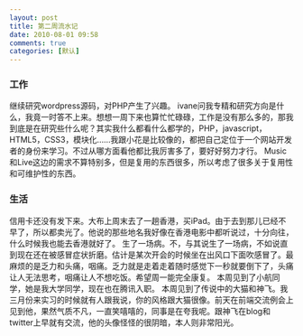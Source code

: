```yaml
---
layout: post
title: 第二周流水记
date: 2010-08-01 09:58
comments: true
categories: [默认]
---
```

<h3>工作</h3>
继续研究wordpress源码，对PHP产生了兴趣。
ivane问我专精和研究方向是什么，我竟一时答不上来。想想一周下来也算忙忙碌碌，工作是没有那么多的，那我到底是在研究些什么呢？其实我什么都看什么都学的，PHP，javascript，HTML5，CSS3，模块化……我跟小花是比较像的，都把自己定位于一个网站开发者的身份来学习。不过从哪方面看他都比我厉害多了，要好好努力才行。
Music和Live这边的需求不算特别多，但是复用的东西很多，所以考虑了很多关于复用性和可维护性的东西。
<h3>生活</h3>
信用卡还没有发下来。大布上周末去了一趟香港，买iPad。由于去到那儿已经不早了，所以都卖光了。他说的那些地名我好像在香港电影中都听说过，十分向往，什么时候我也能去香港就好了。
生了一场病。不，与其说生了一场病，不如说直到现在还在被感冒症状折磨。估计是某次开会的时候坐在出风口下面吹感冒了。最麻烦的是乏力和头痛，咽痛。乏力就是走着走着随时感觉下一秒就要倒下了，头痛让人无法思考，咽痛让人不想吃饭。希望周一能完全康复。
本周见到了小航同学，她是我大学同学，现在也在腾讯入职。
本周见到了传说中的大猫和神飞。我三月份来实习的时候就有人跟我说，你的风格跟大猫很像。前天在前端交流例会上见到他，果然气质不凡，一直笑嘻嘻的，同事是在夸我呢。跟神飞在blog和twitter上早就有交流，他的头像怪怪的很阴暗，本人则非常阳光。
